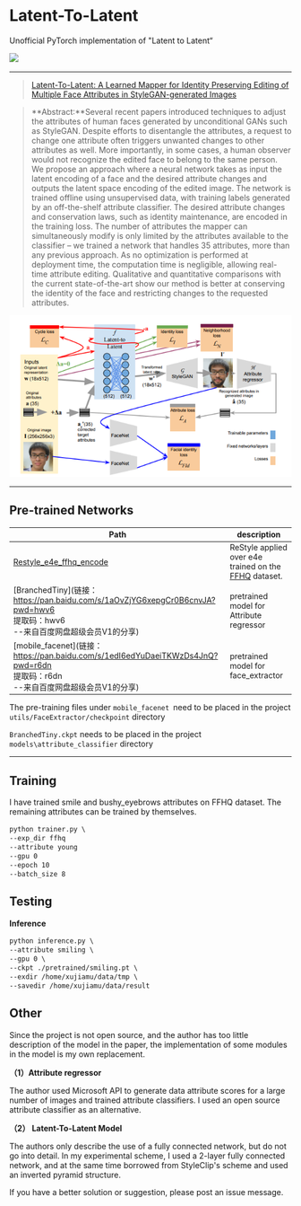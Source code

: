 # Latent-To-Latent
Unofficial PyTorch implementation of "Latent to Latent“

![](https://github.com/850552586/Latent-To-Latent/raw/master/assets/smile.png)

----------------------------------------------------------------------------------

> [Latent-To-Latent: A Learned Mapper for Identity Preserving Editing of Multiple Face Attributes in StyleGAN-generated Images](https://openaccess.thecvf.com/content/WACV2022/papers/Khodadadeh_Latent_to_Latent_A_Learned_Mapper_for_Identity_Preserving_Editing_WACV_2022_paper.pdf)

> **Abstract:**Several recent papers introduced techniques to adjust the attributes of human faces generated by unconditional GANs such as StyleGAN. Despite efforts to disentangle the attributes, a request to change one attribute often triggers unwanted changes to other attributes as well. More importantly, in some cases, a human observer would not recognize the edited face to belong to the same person. We propose an approach where a neural network takes as input the latent encoding of a face and the desired attribute changes and outputs the latent space encoding of the edited image. The network is trained offline using unsupervised data, with training labels generated by an off-the-shelf attribute classifier. The desired attribute changes and conservation laws, such as identity maintenance, are encoded in the training loss. The number of attributes the mapper can simultaneously modify is only limited by the attributes available to the classifier – we trained a network that handles 35 attributes, more than any previous approach. As no optimization is performed at deployment time, the computation time is negligible, allowing real-time attribute editing. Qualitative and quantitative comparisons with the current state-of-the-art show our method is better at conserving the identity of the face and restricting changes to the requested attributes.

![image-20220419112318402](https://github.com/850552586/Latent-To-Latent/raw/master/assets/image-20220419112318402.png)

--------------------------------------------

## Pre-trained Networks

| Path                                                         | description                                                  |
| ------------------------------------------------------------ | ------------------------------------------------------------ |
| [Restyle_e4e_ffhq_encode](https://drive.google.com/file/d/1e2oXVeBPXMQoUoC_4TNwAWpOPpSEhE_e/view?usp=sharing) | ReStyle applied over e4e trained on the [FFHQ](https://github.com/NVlabs/ffhq-dataset) dataset. |
| [BranchedTiny](链接：https://pan.baidu.com/s/1aOvZjYG6xepgCr0B6cnvJA?pwd=hwv6 <br/>提取码：hwv6 <br/>--来自百度网盘超级会员V1的分享) | pretrained model for Attribute regressor                     |
| [mobile_facenet](链接：https://pan.baidu.com/s/1edI6edYuDaeiTKWzDs4JnQ?pwd=r6dn <br/>提取码：r6dn <br/>--来自百度网盘超级会员V1的分享) | pretrained model for face_extractor                          |

The pre-training files under `mobile_facenet `need to be placed in the project `utils/FaceExtractor/checkpoint` directory

`BranchedTiny.ckpt` needs to be placed in the project `models\attribute_classifier` directory

--------------------------------------------------------------------

## Training

I have trained smile and bushy_eyebrows attributes on FFHQ dataset. The remaining attributes can be trained by themselves.

```shell
python trainer.py \
--exp_dir ffhq
--attribute young
--gpu 0
--epoch 10
--batch_size 8
```

## Testing

**Inference**

```shell
python inference.py \
--attribute smiling \
--gpu 0 \
--ckpt ./pretrained/smiling.pt \
--exdir /home/xujiamu/data/tmp \
--savedir /home/xujiamu/data/result
```

## Other

Since the project is not open source, and the author has too little description of the model in the paper, the implementation of some modules in the model is my own replacement.

**（1）Attribute regressor**

The author used Microsoft API to generate data attribute scores for a large number of images and trained attribute classifiers. I used an open source attribute classifier as an alternative.

**（2） Latent-To-Latent Model**

The authors only describe the use of a fully connected network, but do not go into detail. In my experimental scheme, I used a 2-layer fully connected network, and at the same time borrowed from StyleClip's scheme and used an inverted pyramid structure.

If you have a better solution or suggestion, please post an issue message.

